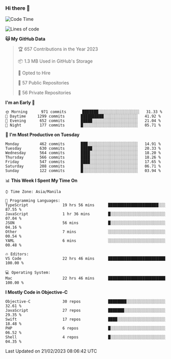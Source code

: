 ### Hi there 👋

<!--START_SECTION:waka-->
![Code Time](http://img.shields.io/badge/Code%20Time-3%2C661%20hrs%2059%20mins-blue)

![Lines of code](https://img.shields.io/badge/From%20Hello%20World%20I%27ve%20Written-8%20Million%20lines%20of%20code-blue)

**🐱 My GitHub Data** 

> 🏆 657 Contributions in the Year 2023
 > 
> 📦 1.3 MB Used in GitHub's Storage 
 > 
> 💼 Opted to Hire
 > 
> 📜 57 Public Repositories 
 > 
> 🔑 56 Private Repositories  
 > 
**I'm an Early 🐤** 

```text
🌞 Morning      971 commits       ███████░░░░░░░░░░░░░░░░░░   31.33 % 
🌆 Daytime     1299 commits       ██████████░░░░░░░░░░░░░░░   41.92 % 
🌃 Evening      652 commits       █████░░░░░░░░░░░░░░░░░░░░   21.04 % 
🌙 Night        177 commits       █░░░░░░░░░░░░░░░░░░░░░░░░   05.71 % 

```
📅 **I'm Most Productive on Tuesday** 

```text
Monday         462 commits       ███░░░░░░░░░░░░░░░░░░░░░░   14.91 % 
Tuesday        630 commits       █████░░░░░░░░░░░░░░░░░░░░   20.33 % 
Wednesday      564 commits       ████░░░░░░░░░░░░░░░░░░░░░   18.20 % 
Thursday       566 commits       ████░░░░░░░░░░░░░░░░░░░░░   18.26 % 
Friday         547 commits       ████░░░░░░░░░░░░░░░░░░░░░   17.65 % 
Saturday       208 commits       █░░░░░░░░░░░░░░░░░░░░░░░░   06.71 % 
Sunday         122 commits       █░░░░░░░░░░░░░░░░░░░░░░░░   03.94 % 

```


📊 **This Week I Spent My Time On** 

```text
⌚︎ Time Zone: Asia/Manila

💬 Programming Languages: 
TypeScript               19 hrs 56 mins      ██████████████████████░░░   87.55 % 
JavaScript               1 hr 36 mins        █░░░░░░░░░░░░░░░░░░░░░░░░   07.04 % 
JSON                     56 mins             █░░░░░░░░░░░░░░░░░░░░░░░░   04.16 % 
Other                    7 mins              ░░░░░░░░░░░░░░░░░░░░░░░░░   00.54 % 
YAML                     6 mins              ░░░░░░░░░░░░░░░░░░░░░░░░░   00.48 % 

🔥 Editors: 
VS Code                  22 hrs 46 mins      █████████████████████████   100.00 % 

💻 Operating System: 
Mac                      22 hrs 46 mins      █████████████████████████   100.00 % 

```

**I Mostly Code in Objective-C** 

```text
Objective-C              30 repos            ████████░░░░░░░░░░░░░░░░░   32.61 % 
JavaScript               27 repos            ███████░░░░░░░░░░░░░░░░░░   29.35 % 
Swift                    17 repos            ████░░░░░░░░░░░░░░░░░░░░░   18.48 % 
PHP                      6 repos             █░░░░░░░░░░░░░░░░░░░░░░░░   06.52 % 
Shell                    4 repos             █░░░░░░░░░░░░░░░░░░░░░░░░   04.35 % 

```



 Last Updated on 21/02/2023 08:06:42 UTC
<!--END_SECTION:waka-->


<!--
**rad182/rad182** is a ✨ _special_ ✨ repository because its `README.md` (this file) appears on your GitHub profile.

Here are some ideas to get you started:

- 🔭 I’m currently working on ...
- 🌱 I’m currently learning ...
- 👯 I’m looking to collaborate on ...
- 🤔 I’m looking for help with ...
- 💬 Ask me about ...
- 📫 How to reach me: ...
- 😄 Pronouns: ...
- ⚡ Fun fact: ...
-->
